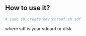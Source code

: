 ## How to use it?

```bash
# sudo sh create_omv_chroot.sh sdf
```
where sdf is your sdcard or disk.
